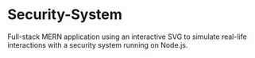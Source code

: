 # Security-System
Full-stack MERN application using an interactive SVG to simulate real-life interactions with a security system running on Node.js.
